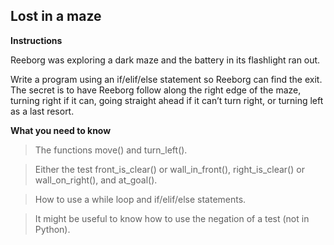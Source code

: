 ## **Lost in a maze**

**Instructions**

Reeborg was exploring a dark maze and the battery in its flashlight ran out.

Write a program using an if/elif/else statement so Reeborg can find the exit. The secret is to have Reeborg follow along the right edge of the maze, turning right if it can, going straight ahead if it can’t turn right, or turning left as a last resort.

**What you need to know**

> The functions move() and turn_left().

> Either the test front_is_clear() or wall_in_front(), right_is_clear() or wall_on_right(), and at_goal().

> How to use a while loop and if/elif/else statements.

> It might be useful to know how to use the negation of a test (not in Python).
